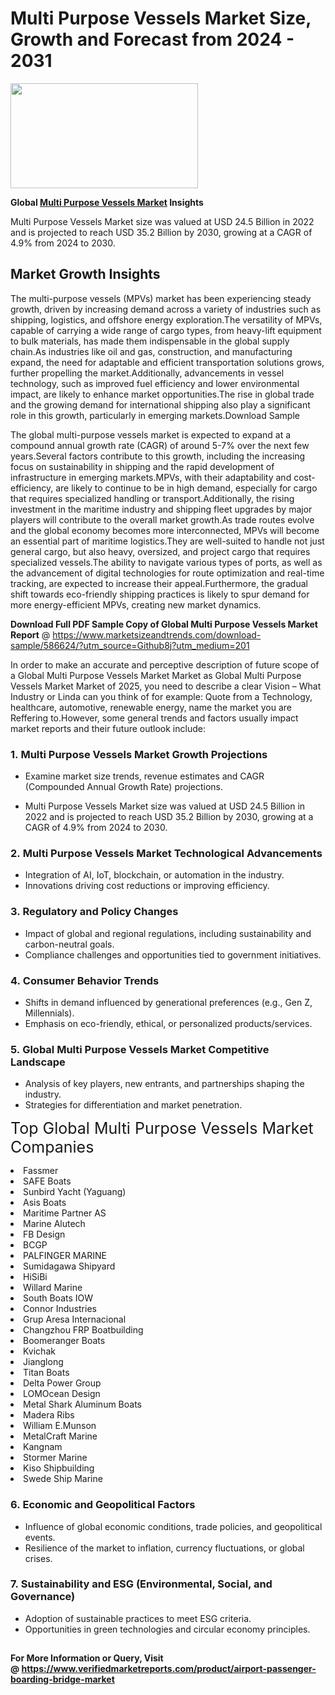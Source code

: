 <H1>Multi Purpose Vessels Market Size, Growth and Forecast from 2024 - 2031</H1><img class="aligncenter size-medium wp-image-584254" src="https://thirdeyenews.in/wp-content/uploads/2024/09/Global-Market-Research-300x168.jpeg" alt="" width="300" height="168" /><p><strong>Global&nbsp;<a href="https://www.marketsizeandtrends.com/download-sample/586624/?utm_source=Github8j?utm_medium=201">Multi Purpose Vessels Market</a> Insights</strong></p><p>Multi Purpose Vessels Market size was valued at USD 24.5 Billion in 2022 and is projected to reach USD 35.2 Billion by 2030, growing at a CAGR of 4.9% from 2024 to 2030.</p><p><h2>Market Growth Insights</h2> <p>The multi-purpose vessels (MPVs) market has been experiencing steady growth, driven by increasing demand across a variety of industries such as shipping, logistics, and offshore energy exploration.The versatility of MPVs, capable of carrying a wide range of cargo types, from heavy-lift equipment to bulk materials, has made them indispensable in the global supply chain.As industries like oil and gas, construction, and manufacturing expand, the need for adaptable and efficient transportation solutions grows, further propelling the market.Additionally, advancements in vessel technology, such as improved fuel efficiency and lower environmental impact, are likely to enhance market opportunities.The rise in global trade and the growing demand for international shipping also play a significant role in this growth, particularly in emerging markets.Download Sample</p> <p>The global multi-purpose vessels market is expected to expand at a compound annual growth rate (CAGR) of around 5-7% over the next few years.Several factors contribute to this growth, including the increasing focus on sustainability in shipping and the rapid development of infrastructure in emerging markets.MPVs, with their adaptability and cost-efficiency, are likely to continue to be in high demand, especially for cargo that requires specialized handling or transport.Additionally, the rising investment in the maritime industry and shipping fleet upgrades by major players will contribute to the overall market growth.As trade routes evolve and the global economy becomes more interconnected, MPVs will become an essential part of maritime logistics.They are well-suited to handle not just general cargo, but also heavy, oversized, and project cargo that requires specialized vessels.The ability to navigate various types of ports, as well as the advancement of digital technologies for route optimization and real-time tracking, are expected to increase their appeal.Furthermore, the gradual shift towards eco-friendly shipping practices is likely to spur demand for more energy-efficient MPVs, creating new market dynamics.</p><p><span class=""><strong>Download Full PDF Sample Copy of Global Multi Purpose Vessels Market Report</strong> @ <a href="https://www.marketsizeandtrends.com/download-sample/586624/?utm_source=Github8j?utm_medium=201" target="_blank">https://www.marketsizeandtrends.com/download-sample/586624/?utm_source=Github8j?utm_medium=201</a></span></p><p>In order to make an accurate and perceptive description of future scope of a Global&nbsp;Multi Purpose Vessels Market Market as Global&nbsp;Multi Purpose Vessels Market Market of 2025, you need to describe a clear Vision &ndash; What Industry or Linda can you think of for example: Quote from a Technology, healthcare, automotive, renewable energy, name the market you are Reffering to.However, some general trends and factors usually impact market reports and their future outlook include:</p><h3>1.&nbsp;<strong>Multi Purpose Vessels Market Growth Projections</strong></h3><ul><li>Examine market size trends, revenue estimates and CAGR (Compounded Annual Growth Rate) projections.</li><li><p>Multi Purpose Vessels Market size was valued at USD 24.5 Billion in 2022 and is projected to reach USD 35.2 Billion by 2030, growing at a CAGR of 4.9% from 2024 to 2030.</p></li></ul><h3>2.&nbsp;<strong>Multi Purpose Vessels Market Technological Advancements</strong></h3><ul><li>Integration of AI, IoT, blockchain, or automation in the industry.</li><li>Innovations driving cost reductions or improving efficiency.</li></ul><h3>3.&nbsp;<strong>Regulatory and Policy Changes</strong></h3><ul><li>Impact of global and regional regulations, including sustainability and carbon-neutral goals.</li><li>Compliance challenges and opportunities tied to government initiatives.</li></ul><h3>4.&nbsp;<strong>Consumer Behavior Trends</strong></h3><ul><li>Shifts in demand influenced by generational preferences (e.g., Gen Z, Millennials).</li><li>Emphasis on eco-friendly, ethical, or personalized products/services.</li></ul><h3>5.&nbsp;<strong>Global Multi Purpose Vessels Market Competitive Landscape</strong></h3><ul><li>Analysis of key players, new entrants, and partnerships shaping the industry.</li><li>Strategies for differentiation and market penetration.</li></ul><p data-pm-slice="1 1 []"><span style="color: inherit; font-family: inherit; font-size: 25px;">Top Global Multi Purpose Vessels Market Companies</span></p><div class="" data-test-id=""><p><li>Fassmer</li><li> SAFE Boats</li><li> Sunbird Yacht (Yaguang)</li><li> Asis Boats</li><li> Maritime Partner AS</li><li> Marine Alutech</li><li> FB Design</li><li> BCGP</li><li> PALFINGER MARINE</li><li> Sumidagawa Shipyard</li><li> HiSiBi</li><li> Willard Marine</li><li> South Boats IOW</li><li> Connor Industries</li><li> Grup Aresa Internacional</li><li> Changzhou FRP Boatbuilding</li><li> Boomeranger Boats</li><li> Kvichak</li><li> Jianglong</li><li> Titan Boats</li><li> Delta Power Group</li><li> LOMOcean Design</li><li> Metal Shark Aluminum Boats</li><li> Madera Ribs</li><li> William E.Munson</li><li> MetalCraft Marine</li><li> Kangnam</li><li> Stormer Marine</li><li> Kiso Shipbuilding</li><li> Swede Ship Marine</li></p></div><h3>6.&nbsp;<strong>Economic and Geopolitical Factors</strong></h3><ul><li>Influence of global economic conditions, trade policies, and geopolitical events.</li><li>Resilience of the market to inflation, currency fluctuations, or global crises.</li></ul><h3>7.&nbsp;<strong>Sustainability and ESG (Environmental, Social, and Governance)</strong></h3><ul><li>Adoption of sustainable practices to meet ESG criteria.</li><li>Opportunities in green technologies and circular economy principles.</li></ul><h2><strong style="font-size: 14px;">For More Information or Query, Visit @&nbsp;</strong><a style="background-color: #ffffff; font-size: 14px;" href="https://www.marketsizeandtrends.com/report/multi-purpose-vessels-market/" target="_blank">https://www.verifiedmarketreports.com/product/airport-passenger-boarding-bridge-market</a></h2>